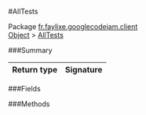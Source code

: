 #AllTests

Package [fr.faylixe.googlecodejam.client](nullfr/faylixe/googlecodejam/client)<br>
[Object]() > [AllTests]()



###Summary


Return type | Signature
--- | ---:

###Fields


###Methods

